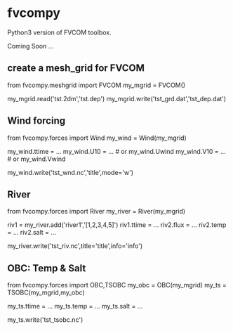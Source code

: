 fvcompy
=======
Python3 version of FVCOM toolbox.

Coming Soon ...

create a mesh_grid for FVCOM
----------------------------
from fvcompy.meshgrid import FVCOM
my_mgrid = FVCOM()

my_mgrid.read('tst.2dm','tst.dep')
my_mgrid.write('tst_grd.dat','tst_dep.dat')


Wind forcing
------------
from fvcompy.forces import Wind
my_wind = Wind(my_mgrid)

my_wind.ttime = ...
my_wind.U10 = ...  # or my_wind.Uwind
my_wind.V10 = ...  # or my_wind.Vwind

my_wind.write('tst_wnd.nc','title',mode='w')

River
-----
from fvcompy.forces import River
my_river = River(my_mgrid)

riv1 = my_river.add('river1','[1,2,3,4,5]')
riv1.ttime = ...
riv2.flux = ...
riv2.temp = ...
riv2.salt = ...

my_river.write('tst_riv.nc',title='title',info='info')

OBC: Temp & Salt
----------------
from fvcompy.forces import OBC,TSOBC
my_obc = OBC(my_mgrid)
my_ts = TSOBC(my_mgrid,my_obc)

my_ts.ttime = ...
my_ts.temp = ...
my_ts.salt = ...

my_ts.write('tst_tsobc.nc')
